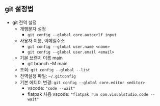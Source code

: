 ## git 설정법
- git 전역 설정
    - 개행문자 설정
        - `git config --global core.autocrlf input`
    - 사용자 이름, 이메일주소
        - `git config --global user.name <name>`
        - `git config --global user.email <email>`
    - 기본 브랜치 이름 main
        - git branch -M main
    - 조회: `git config --global --list`
    - 전역설정 파일: `~/.gitconfig`
    - 기본 에디터 변경: `git config --global core.editor <editor>`
        - vscode: `"code --wait"`
        - flatpak 사용 vscode: `"flatpak run com.visualstudio.code --wait"`
